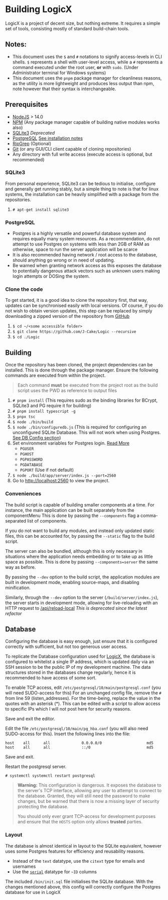 # Building LogicX

LogicX is a project of decent size, but nothing extreme. It requires a simple set of tools, consisting mostly of
standard build-chain tools.

## Notes:

* This document uses the `$` and `#` notations to signify access-levels in CLI shells.
  `$` represents a shell with user-level access, while a `#` represents a command executed under the root user, **or**
  with `sudo`. (Under Administrator terminal for Windows systems)
* This document uses the `pnpm` package manager for cleanliness reasons, as the utility is more lightweight and produces
  less output than npm, note however that their syntax is interchangeable.

## Prerequisites

* [NodeJS](https://nodejs.org) > 14.0
* [NPM](https://npmjs.com) (Any package manager capable of building native modules works also)
* [SQLite3](https://npmjs.com/package/sqlite3) *Deprecated*
* [PostgreSQL](https://www.postgresql.org/) [See installation notes](#PostgreSQL)
* [RipGrep](https://github.com/BurntSushi/ripgrep) (Optional)
* [Git](https://git-scm.com) (or any GUI/CLI client capable of cloning repositories)
* Any directory with full write access (execute access is optional, but recommended)

### SQLite3

From personal experience, SQLite3 can be tedious to initialise, configure and generally get running stably, but a simple
thing to note is that for linux systems, the installation can be heavily simplified with a package from the
repositories.

1) ```# apt-get install sqlite3```

### PostgreSQL

* Postgres is a highly versatile and powerful database system and requires equally many system resources. As a
  recommendation, do not attempt to use Postgres on systems with less than 2GB of RAM as otherwise, space to run the
  server application will be scarce
* It is also recommended having network / root access to the database, should anything go wrong or in need of updating.
* Be warned when granting network access as this exposes the database to potentially dangerous attack vectors such as
  unknown users making login attempts or DOSing the system.

### Clone the code

To get started, it is a good idea to clone the repository first, that way, updates can be synchronised easily with local
versions. Of course, if you do not wish to obtain version updates, this step can be replaced by simply downloading a
zipped version of the repository from [GitHub](https://github.com/J-Cake/Logic/)

1) ```$ cd ~/<some accessible folder>```
2) ```$ git clone https://github.com/J-Cake/Logic --recursive```
3) ```$ cd ./Logic```

## Building

Once the repository has been cloned, the project dependencies can be installed. This is done through the package
manager. Ensure the following commands are executed from within the project.

> Each command **must** be executed from the project root as the build script uses the PWD as reference to output files
>

1) ```# pnpm install``` (This requires sudo as the binding libraries for BCrypt, SQLite3 and PG require it for building)
2) ```# pnpm install typescript -g```
3) ```$ pnpx tsc```
4) ```$ node ./bin/build```
5) ```$ node ./bin/configuredb.js``` (This is required for configuring an unconfigured SQLite Database. This will not work when using Postgres. [See DB Config section](#database))
6) Set environment variables for Postgres login. [Read More](https://node-postgres.com/features/connecting)
    - `PGUSER`
    - `PGHOST`
    - `PGPASSWORD`
    - `PGDATABASE`
    - `PGPORT` (Use if not default)
7) ```$ node ./build/app/server/index.js --port=2560```
8) Go to [http://localhost:2560](http://localhost:2560) to view the project.

### Conveniences

The build script is capable of building smaller components at a time. For instance, the main application can be built
separately from the componentMenu This is done by passing the `--components` flag a comma-separated list of components.

If you do not want to build any modules, and instead only updated static files, this can be accounted for, by passing
the `--static` flag to the build script.

The server can also be bundled, although this is only necessary in situations where the application needs embedding or
to take up as little space as possible. This is done by passing `--components=server` the same way as before.

By passing the `--dev` option to the build script, the application modules are built in development mode, enabling
source-maps, and disabling minification.

Similarly, through the `--dev` option to the server (`/build/server/index.js`), the server starts in development mode,
allowing for live-reloading with an HTTP request to [/api/reload-local](http://localhost:2560/api/reload-local)
*This is deprecated since the latest refactor*

## Database

Configuring the database is easy enough, just ensure that it is configured correctly with sufficient, but not too generous user access.

To replicate the Database configuration used for [LogicX](https://logicx.jschneiderprojects.com.au/), 
the database is configured to whitelist a single IP address, which is updated daily via an SSH session to be the public 
IP of my development machine. The data structures stored in the databases change regularly, hence it is recommended to have access of some sort.

To enable TCP access, edit `/etc/postgresql/10/main/postgresql.conf` (you will need SUDO-access for this)
For an unchanged config file, remove the `#` from line 59 (listen_addresses).
For the time-being, replace the value in the quotes with an asterisk (*). 
This can be edited with a script to allow access to specific IPs which I will not post here for security reasons.

Save and exit the editor.

Edit the file `/etc/postgresql/10/main/pg_hba.conf` (you will also need SUDO-access for this).
Insert the following lines into the file:
```
host    all      all              0.0.0.0/0                    md5
host    all      all              ::/0                         md5
```
Save and exit.

Restart the postgresql server.

```
# systemctl systemctl restart postgresql
```

> **Warning:** This configuration is dangerous. It exposes the database to the server's TCP interface, allowing any user to attempt to connect to the database.
> Granted, they will still need the password to make changes, but be warned that there is now a missing layer of security protecting the database.
> 
> You should only ever grant TCP-access for development purposes and ensure that the `HOSTS` option only allows **trusted** parties.

### Layout

The database is almost identical in layout to the SQLite equivalent, however uses some Postgres features for efficiency and reusability reasons.
* Instead of the `text` datatype, use the `citext` type for emails and usernames
* Use the [`serial`](http://sqlines.com/postgresql/datatypes/serial) datatype for `~ID` columns

The included `/bin/init.sql` file initialises the SQLite database. With the changes mentioned above, this config will correctly configure the Postgres database for use in LogicX